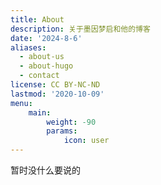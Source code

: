```yaml
---
title: About
description: 关于墨因梦启和他的博客
date: '2024-8-6'
aliases:
  - about-us
  - about-hugo
  - contact
license: CC BY-NC-ND
lastmod: '2020-10-09'
menu:
    main: 
        weight: -90
        params:
            icon: user
---
```


暂时没什么要说的